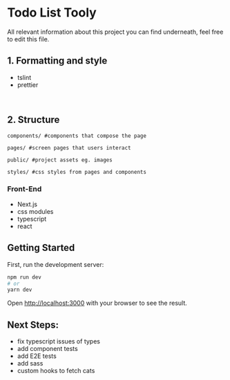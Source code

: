 # Todo List Tooly

<p>All relevant information about this project you can find underneath, feel free to edit this file.</p>

<h2>1. Formatting and style</h2>
<ul>
    <li>tslint</li>
    <li>prettier</li>
</ul>

<br />

<h2>2. Structure</h2>

```
components/ #components that compose the page

pages/ #screen pages that users interact

public/ #project assets eg. images

styles/ #css styles from pages and components
```

<h3>Front-End</h3>
<ul>
    <li>Next.js</li>
    <li>css modules</li>
    <li>typescript</li>
    <li>react</li>
</ul>


## Getting Started

First, run the development server:

```bash
npm run dev
# or
yarn dev
```

Open [http://localhost:3000](http://localhost:3000) with your browser to see the result.


## Next Steps:

- fix typescript issues of types
- add component tests
- add E2E tests
- add sass
- custom hooks to fetch cats